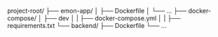 project-root/
├── emon-app/
│   ├── Dockerfile
│   └── ...
├── docker-compose/
│   ├── dev
│   |   ├── docker-compose.yml
│   |   ├── requirements.txt
└── backend/
    ├── Dockerfile
    └── ...